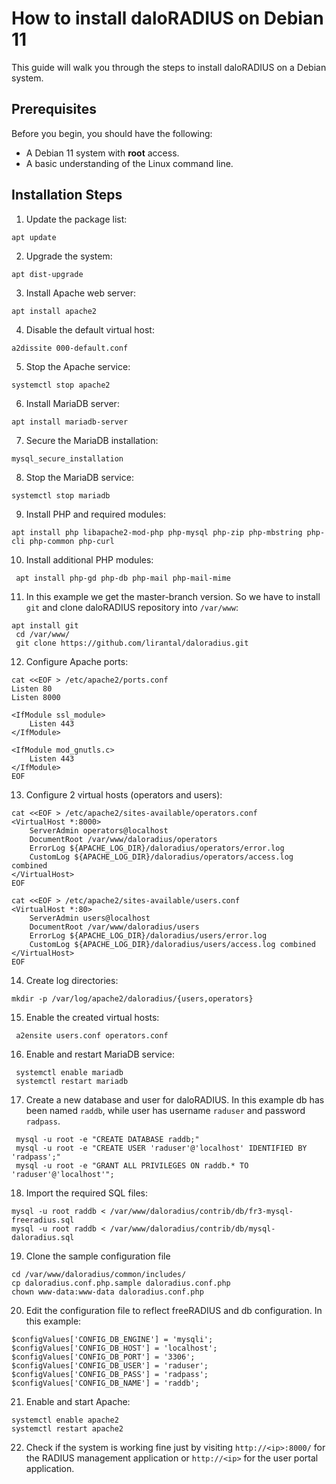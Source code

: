 
# How to install daloRADIUS on Debian 11
This guide will walk you through the steps to install daloRADIUS on a Debian system.

## Prerequisites
Before you begin, you should have the following:

- A Debian 11 system with **root** access.
- A basic understanding of the Linux command line.

## Installation Steps

1. Update the package list:
```
apt update
```
2. Upgrade the system:
```
apt dist-upgrade
```

3. Install Apache web server:
```
apt install apache2
```

4. Disable the default virtual host:
```
a2dissite 000-default.conf
```
5. Stop the Apache service:
```
systemctl stop apache2
```

6. Install MariaDB server:
```
apt install mariadb-server
```
7. Secure the MariaDB installation:
```
mysql_secure_installation
```
8. Stop the MariaDB service:
```
systemctl stop mariadb
```

9. Install PHP and required modules:
```
apt install php libapache2-mod-php php-mysql php-zip php-mbstring php-cli php-common php-curl
```

10. Install additional PHP modules:
```
 apt install php-gd php-db php-mail php-mail-mime
 ```

11. In this example we get the master-branch version. So we have to install `git` and clone daloRADIUS repository into `/var/www`:
```
apt install git
 cd /var/www/
 git clone https://github.com/lirantal/daloradius.git
 ```

12. Configure Apache ports:
 ```
 cat <<EOF > /etc/apache2/ports.conf
 Listen 80
 Listen 8000
 
 <IfModule ssl_module>
     Listen 443
 </IfModule>
 
 <IfModule mod_gnutls.c>
     Listen 443
 </IfModule>
 EOF
 ```

13. Configure 2 virtual hosts (operators and users):
 ```
 cat <<EOF > /etc/apache2/sites-available/operators.conf
 <VirtualHost *:8000>
     ServerAdmin operators@localhost
     DocumentRoot /var/www/daloradius/operators
     ErrorLog ${APACHE_LOG_DIR}/daloradius/operators/error.log
     CustomLog ${APACHE_LOG_DIR}/daloradius/operators/access.log combined
 </VirtualHost>
 EOF
 
 cat <<EOF > /etc/apache2/sites-available/users.conf
 <VirtualHost *:80>
     ServerAdmin users@localhost
     DocumentRoot /var/www/daloradius/users
     ErrorLog ${APACHE_LOG_DIR}/daloradius/users/error.log
     CustomLog ${APACHE_LOG_DIR}/daloradius/users/access.log combined
 </VirtualHost>
 EOF
 ```

14. Create log directories:
 ```
 mkdir -p /var/log/apache2/daloradius/{users,operators}
 ```

15. Enable the created virtual hosts:
```
 a2ensite users.conf operators.conf
 ```

16. Enable and restart MariaDB service:
```
 systemctl enable mariadb
 systemctl restart mariadb
 ```

17. Create a new database and user for daloRADIUS.
In this example db has been named `raddb`, while user has username `raduser` and password `radpass`.
```
 mysql -u root -e "CREATE DATABASE raddb;"
 mysql -u root -e "CREATE USER 'raduser'@'localhost' IDENTIFIED BY 'radpass';"
 mysql -u root -e "GRANT ALL PRIVILEGES ON raddb.* TO 'raduser'@'localhost'";
```
18. Import the required SQL files:
```
mysql -u root raddb < /var/www/daloradius/contrib/db/fr3-mysql-freeradius.sql 
mysql -u root raddb < /var/www/daloradius/contrib/db/mysql-daloradius.sql 
```
19. Clone the sample configuration file
```
cd /var/www/daloradius/common/includes/
cp daloradius.conf.php.sample daloradius.conf.php
chown www-data:www-data daloradius.conf.php
```
20. Edit the configuration file to reflect freeRADIUS and db configuration. In this example:
```
$configValues['CONFIG_DB_ENGINE'] = 'mysqli';
$configValues['CONFIG_DB_HOST'] = 'localhost';
$configValues['CONFIG_DB_PORT'] = '3306';
$configValues['CONFIG_DB_USER'] = 'raduser';
$configValues['CONFIG_DB_PASS'] = 'radpass';
$configValues['CONFIG_DB_NAME'] = 'raddb';
```
21. Enable and start Apache:
```
systemctl enable apache2
systemctl restart apache2
```
22. Check if the system is working fine just by visiting `http://<ip>:8000/` for the RADIUS management application or `http://<ip>` for the user portal application.
